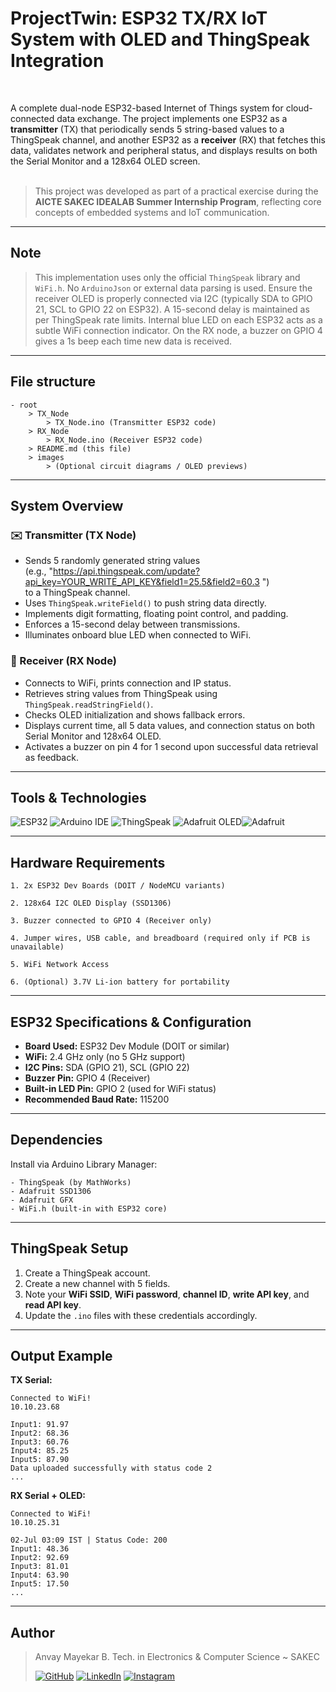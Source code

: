 # ProjectTwin: ESP32 TX/RX IoT System with OLED and ThingSpeak Integration
<br>

A complete dual-node ESP32-based Internet of Things system for cloud-connected data exchange. The project implements one ESP32 as a **transmitter** (TX) that periodically sends 5 string-based values to a ThingSpeak channel, and another ESP32 as a **receiver** (RX) that fetches this data, validates network and peripheral status, and displays results on both the Serial Monitor and a 128x64 OLED screen.<br><br>
> This project was developed as part of a practical exercise during the **AICTE SAKEC IDEALAB Summer Internship Program**, reflecting core concepts of embedded systems and IoT communication.

---

## Note

> This implementation uses only the official `ThingSpeak` library and `WiFi.h`. No `ArduinoJson` or external data parsing is used.
> Ensure the receiver OLED is properly connected via I2C (typically SDA to GPIO 21, SCL to GPIO 22 on ESP32).
> A 15-second delay is maintained as per ThingSpeak rate limits.
> Internal blue LED on each ESP32 acts as a subtle WiFi connection indicator. On the RX node, a buzzer on GPIO 4 gives a 1s beep each time new data is received.

---

## File structure

```
- root
    > TX_Node
        > TX_Node.ino (Transmitter ESP32 code)
    > RX_Node
        > RX_Node.ino (Receiver ESP32 code)
    > README.md (this file)
    > images
        > (Optional circuit diagrams / OLED previews)
```

---

## System Overview

### ✉️ Transmitter (TX Node)

* Sends 5 randomly generated string values<br>(e.g., "https://api.thingspeak.com/update?api_key=YOUR_WRITE_API_KEY&field1=25.5&field2=60.3
")<br>to a ThingSpeak channel.
* Uses `ThingSpeak.writeField()` to push string data directly.
* Implements digit formatting, floating point control, and padding.
* Enforces a 15-second delay between transmissions.
* Illuminates onboard blue LED when connected to WiFi.

### 📰 Receiver (RX Node)

* Connects to WiFi, prints connection and IP status.
* Retrieves string values from ThingSpeak using `ThingSpeak.readStringField()`.
* Checks OLED initialization and shows fallback errors.
* Displays current time, all 5 data values, and connection status on both Serial Monitor and 128x64 OLED.
* Activates a buzzer on pin 4 for 1 second upon successful data retrieval as feedback.

---

## Tools & Technologies

![ESP32](https://img.shields.io/badge/ESP32-323232.svg?style=for-the-badge\&logo=espressif\&logoColor=white) ![Arduino IDE](https://img.shields.io/badge/Arduino_IDE-00979D.svg?style=for-the-badge\&logo=arduino\&logoColor=white) ![ThingSpeak](https://img.shields.io/badge/ThingSpeak-003366.svg?style=for-the-badge\&logo=mathworks\&logoColor=white) ![Adafruit OLED](https://img.shields.io/badge/OLED-128x64-blue?style=for-the-badge)![Adafruit](https://img.shields.io/badge/Adafruit-Supported-blue?style=for-the-badge&logo=adafruit&logoColor=white)


---

## Hardware Requirements

`1. 2x ESP32 Dev Boards (DOIT / NodeMCU variants)`

`2. 128x64 I2C OLED Display (SSD1306)`

`3. Buzzer connected to GPIO 4 (Receiver only)`

`4. Jumper wires, USB cable, and breadboard (required only if PCB is unavailable)`

`5. WiFi Network Access`

`6. (Optional) 3.7V Li-ion battery for portability`

---

## ESP32 Specifications & Configuration

* **Board Used:** ESP32 Dev Module (DOIT or similar)
* **WiFi:** 2.4 GHz only (no 5 GHz support)
* **I2C Pins:** SDA (GPIO 21), SCL (GPIO 22)
* **Buzzer Pin:** GPIO 4 (Receiver)
* **Built-in LED Pin:** GPIO 2 (used for WiFi status)
* **Recommended Baud Rate:** 115200

---

## Dependencies

Install via Arduino Library Manager:

```
- ThingSpeak (by MathWorks)
- Adafruit SSD1306
- Adafruit GFX
- WiFi.h (built-in with ESP32 core)
```

---

## ThingSpeak Setup

1. Create a ThingSpeak account.
2. Create a new channel with 5 fields.
3. Note your **WiFi SSID**, **WiFi password**, **channel ID**, **write API key**, and **read API key**.
4. Update the `.ino` files with these credentials accordingly.

---

## Output Example

**TX Serial:**

```
Connected to WiFi!
10.10.23.68

Input1: 91.97
Input2: 68.36
Input3: 60.76
Input4: 85.25
Input5: 87.90
Data uploaded successfully with status code 2
...
```

**RX Serial + OLED:**

```
Connected to WiFi!
10.10.25.31

02-Jul 03:09 IST | Status Code: 200
Input1: 48.36
Input2: 92.69
Input3: 81.01
Input4: 63.90
Input5: 17.50
...
```

---

## Author

> Anvay Mayekar
> B. Tech. in Electronics & Computer Science \~ SAKEC
>
>[![GitHub](https://img.shields.io/badge/GitHub-181717.svg?style=for-the-badge\&logo=GitHub\&logoColor=white)](https://www.github.com/anvaymayekar)
[![LinkedIn](https://img.shields.io/badge/LinkedIn-0A66C2.svg?style=for-the-badge\&logo=LinkedIn\&logoColor=white)](https://in.linkedin.com/in/anvaymayekar)
[![Instagram](https://img.shields.io/badge/Instagram-%23E4405F.svg?style=for-the-badge\&logo=Instagram\&logoColor=white)](https://www.instagram.com/anvaymayekar/)
